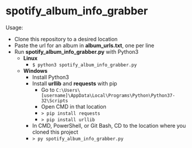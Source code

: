 # spotify_album_info_grabber

Usage:

- Clone this repository to a desired location
- Paste the url for an album in **album_urls.txt**, one per line
- Run **spotify_album_info_grabber.py** with Python3
  - **Linux**
    - `$ python3 spotify_album_info_grabber.py`
  - **Windows**
    - Install Python3
    - Install **urllib** and **requests** with pip
      - Go to `C:\Users\[username]\AppData\Local\Programs\Python\Python37-32\Scripts`
      - Open CMD in that location
      - `> pip install requests`
      - `> pip install urllib`
    - In CMD, PowerShell, or Git Bash, CD to the location where you cloned this project
    - `> py spotify_album_info_grabber.py`
